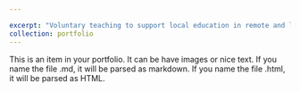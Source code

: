 ```yaml
---

excerpt: "Voluntary teaching to support local education in remote and less-developed Southwest China<br/><img src='/images/1.png'>"{:width="500px height="300px"}
collection: portfolio
---
```


This is an item in your portfolio. It can be have images or nice text. If you name the file .md, it will be parsed as markdown. If you name the file .html, it will be parsed as HTML. 
